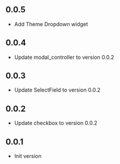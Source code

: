 ## 0.0.5

- Add Theme Dropdown widget

## 0.0.4

- Update modal_controller to version 0.0.2

## 0.0.3

- Update SelectField to version 0.0.2

## 0.0.2

- Update checkbox to version 0.0.2

## 0.0.1

- Init version